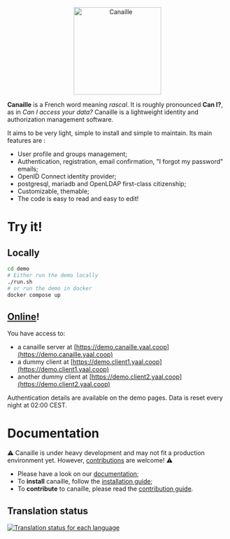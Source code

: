 <div align="center">
    <img src="https://gitlab.com/yaal/canaille/-/raw/main/canaille/static/img/canaille-full.webp" height="200" alt="Canaille" />
</div>

**Canaille** is a French word meaning *rascal*. It is roughly pronounced **Can I?**,
as in *Can I access your data?* Canaille is a lightweight identity and authorization management software.

It aims to be very light, simple to install and simple to maintain. Its main features are :
- User profile and groups management;
- Authentication, registration, email confirmation, "I forgot my password" emails;
- OpenID Connect identity provider;
- postgresql, mariadb and OpenLDAP first-class citizenship;
- Customizable, themable;
- The code is easy to read and easy to edit!

# Try it!

## Locally

```bash
cd demo
# Either run the demo locally
./run.sh
# or run the demo in docker
docker compose up
```

## [Online](https://demo.canaille.yaal.coop)!

You have access to:
- a canaille server at [https://demo.canaille.yaal.coop](https://demo.canaille.yaal.coop)
- a dummy client at [https://demo.client1.yaal.coop](https://demo.client1.yaal.coop)
- another dummy client at [https://demo.client2.yaal.coop](https://demo.client2.yaal.coop)

Authentication details are available on the demo pages. Data is reset every night at 02:00 CEST.

# Documentation

⚠ Canaille is under heavy development and may not fit a production environment yet. However, [contributions](CONTRIBUTING.rst) are welcome! ⚠

- Please have a look on our [documentation](https://canaille.readthedocs.io);
- To **install** canaille, follow the [installation guide](https://canaille.readthedocs.io/en/latest/tutorial/install.html);
- To **contribute** to canaille, please read the [contribution guide](https://canaille.readthedocs.io/en/latest/development/contributing.html).

## Translation status

[![Translation status for each language](https://hosted.weblate.org/widgets/canaille/-/canaille/multi-blue.svg)](https://hosted.weblate.org/engage/canaille/?utm_source=widget)
